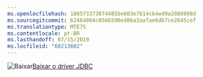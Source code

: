 ```yaml
---
ms.openlocfilehash: 188573373074485be603e7614cb4ed9a2080898d
ms.sourcegitcommit: b2464064c0566590e486a3aafae6d67ce2645cef
ms.translationtype: MTE75
ms.contentlocale: pt-BR
ms.lasthandoff: 07/15/2019
ms.locfileid: "68213602"
---
```

![Baixar](../ssdt/media/download.png)[Baixar o driver JDBC](../connect/jdbc/download-microsoft-jdbc-driver-for-sql-server.md)
